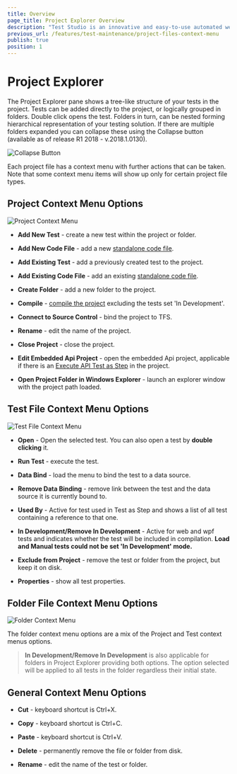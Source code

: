 ```yaml
---
title: Overview
page_title: Project Explorer Overview
description: "Test Studio is an innovative and easy-to-use automated web, WPF and load testing solution. Test Studio tests support essential technologies like ASP.NET AJAX, Silverlight, PHP and MVC. HTML5, Testing framework, functional testing, performance testing, load testing, exploratory testing, manual testing."
previous_url: /features/test-maintenance/project-files-context-menu
publish: true
position: 1
---
```

# Project Explorer

The Project Explorer pane shows a tree-like structure of your tests in the project. Tests can be added directly to the project, or logically grouped in folders. Double click opens the test. Folders in turn, can be nested forming hierarchical representation of your testing solution. If there are multiple folders expanded you can collapse these using the Collapse button (available as of release R1 2018 - v.2018.1.0130).

![Collapse Button][4]

Each project file has a context menu with further actions that can be taken. Note that some context menu items will show up only for certain project file types.

## Project Context Menu Options

![Project Context Menu][1]

- **Add New Test** - create a new test within the project or folder.

- **Add New Code File** - add a new <a href="/features/coded-steps/standalone-code-file" target="_blank">standalone code file</a>.

- **Add Existing Test** - add a previously created test to the project.

- **Add Existing Code File** - add an existing <a href="/features/coded-steps/standalone-code-file" target="_blank">standalone code file</a>.

- **Create Folder** - add a new folder to the project.

- **Compile** - <a href="/features/coded-steps/compile-project" target="_blank">compile the project</a> excluding the tests set 'In Development'.

- **Connect to Source Control** - bind the project to TFS.

- **Rename** - edit the name of the project.

- **Close Project** - close the project.

- **Edit Embedded Api Project** - open the embedded Api project, applicable if there is an <a href="/features/execute-apitest/add-api-test-as-step" target="_blank">Execute API Test as Step</a> in the project.

- **Open Project Folder in Windows Explorer** - launch an explorer window with the project path loaded.

## Test File Context Menu Options

![Test File Context Menu][2]

- **Open** - Open the selected test. You can also open a test by **double clicking** it.

- **Run Test** - execute the test.

- **Data Bind** - load the menu to bind the test to a data source.

- **Remove Data Binding** - remove link between the test and the data source it is currently bound to.

- **Used By** - Active for test used in Test as Step and shows a list of all test containing a reference to that one.

- **In Development/Remove In Development** - Active for web and wpf tests and indicates whether the test will be included in compilation. **Load and Manual tests could not be set 'In Development' mode.**

- **Exclude from Project** - remove the test or folder from the project, but keep it on disk.

- **Properties** - show all test properties.

## Folder File Context Menu Options

![Folder Context Menu][3]

The folder context menu options are a mix of the Project and Test context menus options.

> **In Development/Remove In Development** is also applicable for folders in Project Explorer providing both options. The option selected will be applied to all tests in the folder regardless their initial state.

## General Context Menu Options

- **Cut** - keyboard shortcut is Ctrl+X.

- **Copy** - keyboard shortcut is Ctrl+C.

- **Paste** - keyboard shortcut is Ctrl+V.

- **Delete** - permanently remove the file or folder from disk.

- **Rename** - edit the name of the test or folder.

[1]: /img/features/project-explorer/overview/fig1.png
[2]: /img/features/project-explorer/overview/fig2.png
[3]: /img/features/project-explorer/overview/fig3.png
[4]: /img/features/project-explorer/overview/collapse_button.png

